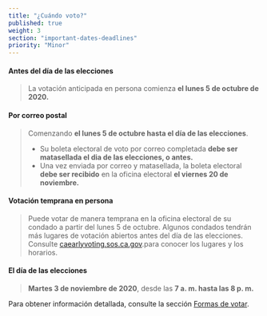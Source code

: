 ```yaml
---
title: "¿Cuándo voto?"
published: true
weight: 3
section: "important-dates-deadlines"
priority: "Minor"
---
```


#### **Antes del día de las elecciones**
> La votación anticipada en persona comienza **el lunes 5 de octubre de 2020.**  

#### **Por correo postal**
> Comenzando **el lunes 5 de octubre hasta el día de las elecciones**. 
> - Su boleta electoral de voto por correo completada **debe ser matasellada el dia de las elecciones, o antes.** 
> - Una vez enviada por correo y matasellada, la boleta electoral **debe ser recibido** en la oficina electoral **el viernes 20 de noviembre.**

#### Votación temprana en persona  
> Puede votar de manera temprana en la oficina electoral de su condado a partir del lunes 
5 de octubre. Algunos condados tendrán más lugares de votación abiertos antes del día de las elecciones.  Consulte [caearlyvoting.sos.ca.gov](https://caearlyvoting.sos.ca.gov/).para conocer los lugares y los horarios.

#### **El día de las elecciones**  
> **Martes 3 de noviembre de 2020**, desde las **7 a. m. hasta las 8 p. m.**

Para obtener información detallada, consulte la sección [Formas de votar](#section-ways-to-vote).  